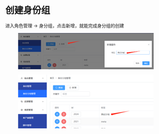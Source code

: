 # 创建身份组

进入角色管理 -> 身分组，点击新增，就能完成身分组的创建

<figure><img src="../../../.gitbook/assets/image (23).png" alt=""><figcaption></figcaption></figure>

<figure><img src="../../../.gitbook/assets/image (24).png" alt=""><figcaption></figcaption></figure>

